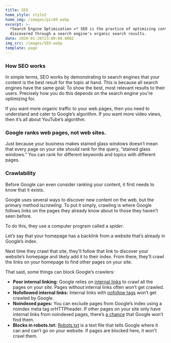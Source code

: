 ```yaml
---
title: SEO
home_style: style2
home_img: /images/pic09.webp
excerpt: >-
  *Search Engine Optimization =* SEO is the practice of optimizing content to be
  discovered through a search engine's organic search results.
date: 2020-01-26T23:00:00.000Z
img_src: /images/SEO.webp
template: page
---
```

### How SEO works

In simple terms, SEO works by demonstrating to search engines that your content is the best result for the topic at hand. This is because all search engines have the same goal: To show the best, most relevant results to their users. Precisely how you do this depends on the search engine you’re optimizing for.

If you want more organic traffic to your web pages, then you need to understand and cater to Google’s algorithm. If you want more video views, then it’s all about YouTube’s algorithm.

### Google ranks web pages, not web sites.

Just because your business makes stained glass windows doesn’t mean that every page on your site should rank for the query, “stained glass windows.” You can rank for different keywords and topics with different pages.

### Crawlability

Before Google can even consider ranking your content, it first needs to know that it exists.

Google uses several ways to discover new content on the web, but the primary method is*crawling*. To put it simply, crawling is where Google follows links on the pages they already know about to those they haven’t seen before.

To do this, they use a computer program called a *spider*.

Let’s say that your homepage has a backlink from a website that’s already in Google’s index.

Next time they crawl that site, they’ll follow that link to discover your website’s homepage and likely add it to their index. From there, they’ll crawl the links on your homepage to find other pages on your site.

That said, some things can block Google’s crawlers:

* **Poor internal linking:** Google relies on [internal links](https://ahrefs.com/blog/internal-links-for-seo/) to crawl all the pages on your site. Pages without internal links often won’t get crawled.
* **Nofollowed internal links:** Internal links with [nofollow tags](https://ahrefs.com/blog/nofollow-links/) won’t get crawled by Google.
* **Noindexed pages:** You can exclude pages from Google’s index using a noindex meta tag orHTTPheader. If other pages on your site only have internal links from noindexed pages, there’s [a chance](https://www.seroundtable.com/google-long-term-noindex-follow-24990.html) that Google won’t find them.
* **Blocks in robots.txt:** [Robots.txt](https://ahrefs.com/blog/robots-txt/) is a text file that tells Google where it can and can’t go on your website. If pages are blocked here, it won’t crawl them.
